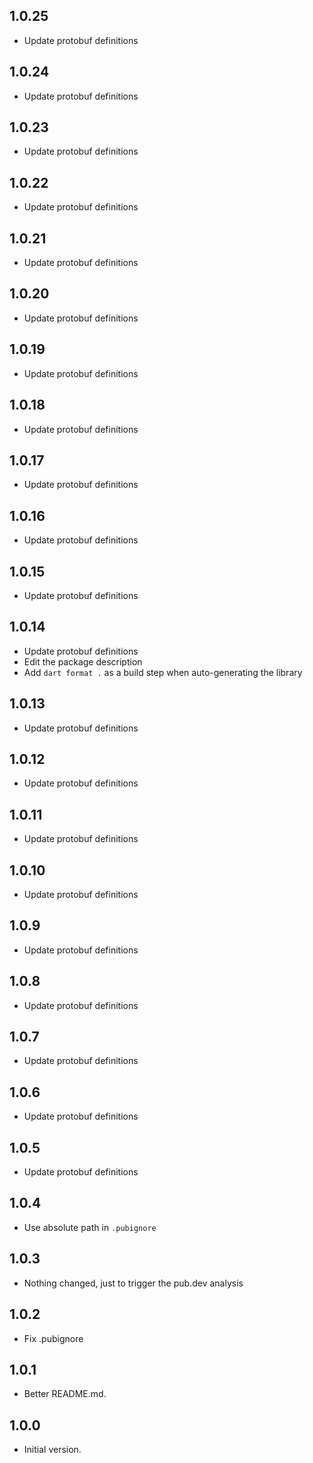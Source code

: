 ## 1.0.25

- Update protobuf definitions

## 1.0.24

- Update protobuf definitions

## 1.0.23

- Update protobuf definitions

## 1.0.22

- Update protobuf definitions

## 1.0.21

- Update protobuf definitions

## 1.0.20

- Update protobuf definitions

## 1.0.19

- Update protobuf definitions

## 1.0.18

- Update protobuf definitions

## 1.0.17

- Update protobuf definitions

## 1.0.16

- Update protobuf definitions

## 1.0.15

- Update protobuf definitions

## 1.0.14

- Update protobuf definitions
- Edit the package description
- Add `dart format .` as a build step when auto-generating the library

## 1.0.13

- Update protobuf definitions

## 1.0.12

- Update protobuf definitions

## 1.0.11

- Update protobuf definitions

## 1.0.10

- Update protobuf definitions

## 1.0.9

- Update protobuf definitions

## 1.0.8

- Update protobuf definitions

## 1.0.7

- Update protobuf definitions

## 1.0.6

- Update protobuf definitions

## 1.0.5

- Update protobuf definitions

## 1.0.4

- Use absolute path in `.pubignore`

## 1.0.3

- Nothing changed, just to trigger the pub.dev analysis

## 1.0.2

- Fix .pubignore

## 1.0.1

- Better README.md.

## 1.0.0

- Initial version.

